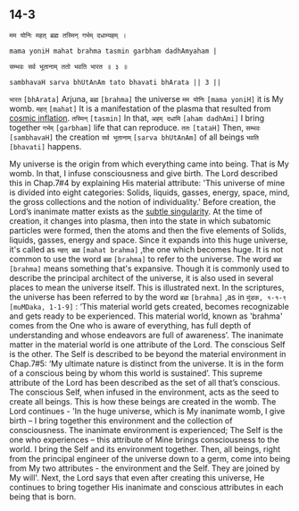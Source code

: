 ## 14-3


```shloka-sa
मम योनिः महत् ब्रह्म तस्मिन् गर्भम् दधाम्यहम् ।
```
```shloka-sa-hk
mama yoniH mahat brahma tasmin garbham dadhAmyaham |
```
```shloka-sa
सम्भवः सर्व भूतानाम् ततो भवति भारत ॥ ३ ॥
```
```shloka-sa-hk
sambhavaH sarva bhUtAnAm tato bhavati bhArata || 3 ||
```

`भारत` `[bhArata]` Arjuna, `ब्रह्म` `[brahma]` the universe `मम योनिः` `[mama yoniH]` it is My womb. `महत्` `[mahat]` It is a manifestation of the plasma that resulted from [cosmic inflation](CosmicInflation_stages). `तस्मिन्` `[tasmin]` In that, `अहम् दधामि` `[aham dadhAmi]` I bring together `गर्भम्` `[garbham]` life that can reproduce. `ततः` `[tataH]` Then, `सम्भवः` `[sambhavaH]` the creation `सर्व भूतानाम्` `[sarva bhUtAnAm]` of all beings `भवति` `[bhavati]` happens.

My universe is the origin from which everything came into being. That is My womb. In that, I infuse consciousness and give birth. The Lord described this in Chap.7#4 by explaining His material attribute: 'This universe of mine is divided into eight categories: Solids, liquids, gasses, energy, space, mind, the gross collections and the notion of individuality.'
Before creation, the Lord’s inanimate matter exists as the [subtle singularity](subtle_singularity). At the time of creation, it changes into plasma, then into the state in which subatomic particles were formed, then the atoms and then the five elements of Solids, liquids, gasses, energy and space.
Since it expands into this huge universe, it's called as `महत् ब्रह्म` `[mahat brahma]` ,the one which becomes huge.
It is not common to use the word `ब्रह्म` `[brahma]` to refer to the universe. The word `ब्रह्म` `[brahma]` means something that's expansive. Though it is commonly used to describe the principal architect of the universe, it is also used in several places to mean the universe itself. This is illustrated next.
In the scriptures, the universe has been referred to by the word `ब्रह्म` `[brahma]` ,as in `मुंडक, १-१-९` `[muMDaka, 1-1-9]` : ‘This material world gets created, becomes recognizable and gets ready to be experienced. This material world, known as 'brahma' comes from the One who is aware of everything, has full depth of understanding and whose endeavors are full of awareness’. 
The inanimate matter in the material world is one attribute of the Lord. The conscious Self is the other. 
The Self is described to be beyond the material environment in Chap.7#5: ‘My ultimate nature is distinct from the universe. It is in the form of a conscious being by whom this world is sustained’. This supreme attribute of the Lord has been described as the set of all that’s conscious. 
The conscious Self, when infused in the environment, acts as the seed to create all beings. This is how these beings are created in the womb. 
The Lord continues - 'In the huge universe, which is My inanimate womb, I give birth – I bring together this environment and the collection of consciousness.
The inanimate environment is experienced; The Self is the one who experiences – this attribute of Mine brings consciousness to the world. I bring the Self and its environment together. 
Then, all beings, right from the principal engineer of the universe down to a germ, come into being from My two attributes - the environment and the Self. They are joined by My will'.
Next, the Lord says that even after creating this universe, He continues to bring together His inanimate and conscious attributes in each being that is born.

